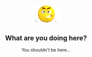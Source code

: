 <p align="center">
 <img width="100px" src="https://github.com/MrSPeeDy0/DS-images/blob/main/DS-image-angry.png?raw=true" align="center" alt="DS-images" />
 <h2 align="center">What are you doing here?</h2>
 <p align="center">You shouldn't be here...</p>
</p>

